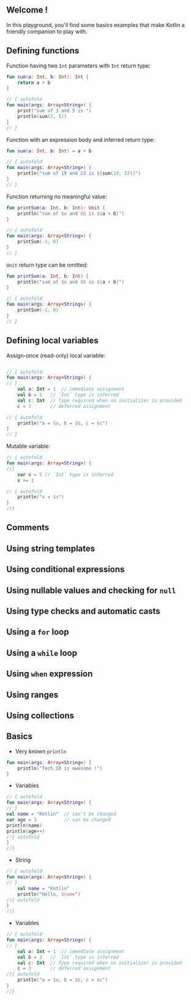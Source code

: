 ## Welcome !

In this playground, you'll find some basics examples that make Kotlin a friendly companion to play with.

## Defining functions

Function having two `Int` parameters with `Int` return type:

``` kotlin runnable
fun sum(a: Int, b: Int): Int {
    return a + b
}

// { autofold
fun main(args: Array<String>) {
    print("sum of 3 and 5 is ")
    println(sum(3, 5))
}
// }
```

Function with an expression body and inferred return type:

``` kotlin runnable
fun sum(a: Int, b: Int) = a + b

// { autofold
fun main(args: Array<String>) {
    println("sum of 19 and 23 is ${sum(19, 23)}")
}
// }
```

Function returning no meaningful value:

``` kotlin runnable
fun printSum(a: Int, b: Int): Unit {
    println("sum of $a and $b is ${a + b}")
}

// { autofold
fun main(args: Array<String>) {
    printSum(-1, 8)
}
// }
```

`Unit` return type can be omitted:

``` kotlin runnable
fun printSum(a: Int, b: Int) {
    println("sum of $a and $b is ${a + b}")
}

// { autofold
fun main(args: Array<String>) {
    printSum(-1, 8)
}
// }
```

## Defining local variables

Assign-once (read-only) local variable:

``` kotlin runnable

// { autofold
fun main(args: Array<String>) {
// }
    val a: Int = 1  // immediate assignment
    val b = 2   // `Int` type is inferred
    val c: Int  // Type required when no initializer is provided
    c = 3       // deferred assignment

// { autofold
    println("a = $a, b = $b, c = $c")
}
// }
```

Mutable variable:

``` kotlin runnable
// { autofold
fun main(args: Array<String>) {
//}
    var x = 5 // `Int` type is inferred
    x += 1

// { autofold
    println("x = $x")
}
//}
```

## Comments
## Using string templates
## Using conditional expressions
## Using nullable values and checking for `null`
## Using type checks and automatic casts
## Using a `for` loop
## Using a `while` loop
## Using `when` expression
## Using ranges
## Using collections

## Basics

- Very known `println`
```kotlin runnable
fun main(args: Array<String>) {
    println("Tech.IO is awesome !")
}
```

- Variables
```kotlin runnable
// { autofold
fun main(args: Array<String>) {
// }
val name = "Kotlin"  // can't be changed
var age = 5          // can be changed
println(name)
println(age++)
//{ autofold
}
//}
```

- String
```kotlin runnable
// { autofold
fun main(args: Array<String>) {
// }
    val name = "Kotlin"
    println("Hello, $name")
//{ autofold
}
//}
```

- Variables
``` kotlin runnable
// { autofold
fun main(args: Array<String>) {
// }
    val a: Int = 1  // immediate assignment
    val b = 2   // `Int` type is inferred
    val c: Int  // Type required when no initializer is provided
    c = 3       // deferred assignment
//{ autofold
    println("a = $a, b = $b, c = $c")
}
//}
```
